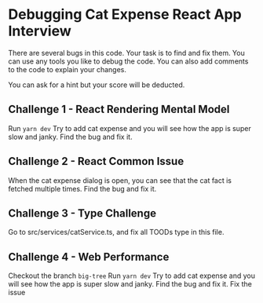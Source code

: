 # Debugging Cat Expense React App Interview

There are several bugs in this code. Your task is to find and fix them. You can use any tools you like to debug the code. You can also add comments to the code to explain your changes.

You can ask for a hint but your score will be deducted.

## Challenge 1 - React Rendering Mental Model
Run `yarn dev`
Try to add cat expense and you will see how the app is super slow and janky. Find the bug and fix it.

## Challenge 2 - React Common Issue
When the cat expense dialog is open, you can see that the cat fact is fetched multiple times. Find the bug and fix it.

## Challenge 3 - Type Challenge
Go to src/services/catService.ts, and fix all TOODs type in this file.

## Challenge 4 - Web Performance
Checkout the branch `big-tree`
Run `yarn dev`
Try to add cat expense and you will see how the app is super slow and janky. Find the bug and fix it.
Fix the issue

